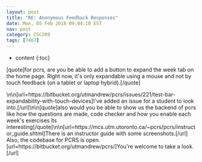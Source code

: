 ```yaml
---
layout: post
title: "RE: Anonymous Feedback Responses"
date: Mon, 05 Feb 2018 09:04:10 EST
nav: post
category: CSC209
tags: [7467]
---
```


* content
{:toc}

[quote]for pcrs, are you be able to add a button to expand the week tab on the home page. Right now, it's only expandable using a mouse and not by touch feedback (on a tablet or laptop hybrid).[/quote]
<!-- more -->
<p>\n\n[url=https://bitbucket.org/utmandrew/pcrs/issues/221/test-bar-expandability-with-touch-devices]I've added an issue for a student to look into.[/url]\n\n[quote]also would you be able to show us the backend of pcrs like how the questions are made, code checker and how you enable each week's exercises its interesting[/quote]\n\n[url=https://mcs.utm.utoronto.ca/~pcrs/pcrs/instructor_guide.shtml]There is an instructor guide with some screenshots.[/url] Also, the codebase for PCRS is open. [url=https://bitbucket.org/utmandrew/pcrs/]You're welcome to take a look.[/url]</p>
